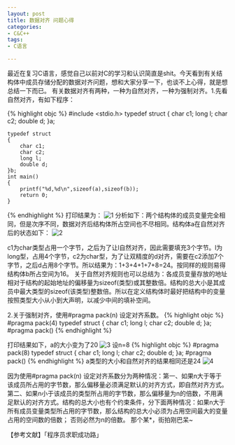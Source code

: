 ```yaml
---
layout: post
title: 数据对齐 问题心得
categories:
- C&C++
tags:
- C语言

---
```




最近在复习C语言，感觉自己以前对C的学习和认识简直是shit。今天看到有关结构体中成员存储分配的数据对齐问题，想和大家分享一下，也谈不上心得，就是想总结一下而已。
有关数据对齐有两种，一种为自然对齐，一种为强制对齐。1.先看自然对齐，有如下程序：

{% highlight objc %}
  #include <stdio.h>
    typedef struct
    {
        char c1;
        long l;
        char c2;
        double d;
    }a;
    
    typedef struct
    {
        char c1;
        char c2;
        long l;
        double d;
    }b;
    int main()
    {
        printf("%d,%d\n",sizeof(a),sizeof(b));
        return 0;
    }
{% endhighlight %}
打印结果为：
![1](http://imemento.github.com/blogImages/20110808-1.png)
分析如下：两个结构体的成员变量完全相同，但是次序不同，数据对齐后结构体所占空间也不尽相同。结构体a在自然对齐后的状态如下：
![2](http://imemento.github.com/blogImages/20110808-2.png)

c1为char类型占用一个字节，之后为了让l自然对齐，因此需要填充3个字节。l为long型，占用4个字节，c2为char型，为了让双精度的d对齐，需要在c2添加7个字节，之后d占用8个字节。所以结果为：1+3+4+1+7+8=24。按同样的规则易得结构体b所占空间为16。
关于自然对齐规则也可以总结为：各成员变量存放的地址相对于结构的起始地址的偏移量为sizeof(类型)或其整数倍。结构的总大小是其成员中最大类型的sizeof(该类型)整数倍。所以在定义结构体时最好把结构中的变量按照类型大小从小到大声明，以减少中间的填补空间。

2.关于强制对齐，使用#pragma pack(n) 设定对齐系数。
{% highlight objc %}
#pragma pack(4)
    typedef struct
    {
        char c1;
        long l;
        char c2;
        double d;
    }a;
    #pragma pack()
{% endhighlight %}

打印结果如下，a的大小变为了20
![3](http://imemento.github.com/blogImages/20110808-3.png)
设n=8
{% highlight objc %}
#pragma pack(8)
    typedef struct
    {
        char c1;
        long l;
        char c2;
        double d;
    }a;
    #pragma pack()
{% endhighlight %}
a类型的大小和自然对齐的结果相同还是24
![4](http://imemento.github.com/blogImages/20110808-4.png)

因为使用#pragma pack(n) 设定对齐系数分为两种情况：第一、如果n大于等于该成员所占用的字节数，那么偏移量必须满足默认的对齐方式，即自然对齐方式。第二、如果n小于该成员的类型所占用的字节数，那么偏移量为n的倍数，不用满足默认的对齐方式。结构的总大小也有个约束条件，分下面两种情况：如果n大于所有成员变量类型所占用的字节数，那么结构的总大小必须为占用空间最大的变量占用的空间数的倍数； 否则必然为n的倍数。
那个某\*，街拍刚巴呆~

【参考文献】「程序员求职成功路」

